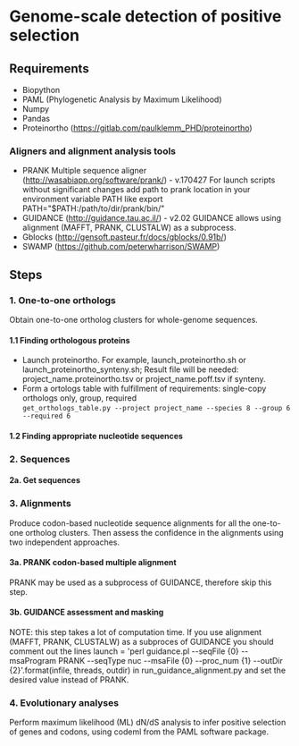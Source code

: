 # Genome-scale detection of positive selection
## Requirements
- Biopython
- PAML (Phylogenetic Analysis by Maximum Likelihood)
- Numpy
- Pandas
- Proteinortho (https://gitlab.com/paulklemm_PHD/proteinortho)
### Aligners and alignment analysis tools
- PRANK
Multiple sequence aligner (http://wasabiapp.org/software/prank/) - v.170427
For launch scripts without significant changes add path to prank location in your environment variable PATH like
export PATH="$PATH:/path/to/dir/prank/bin/"
- GUIDANCE (http://guidance.tau.ac.il/) - v2.02
GUIDANCE allows using alignment (MAFFT, PRANK, CLUSTALW) as a subprocess.
- Gblocks (http://gensoft.pasteur.fr/docs/gblocks/0.91b/)
- SWAMP (https://github.com/peterwharrison/SWAMP)
## Steps
### 1. One-to-one orthologs
Obtain one-to-one ortholog clusters for whole-genome sequences.
#### 1.1 Finding orthologous proteins
- Launch proteinortho. For example, launch_proteinortho.sh or launch_proteinortho_synteny.sh;
Result file will be needed: project_name.proteinortho.tsv or project_name.poff.tsv if synteny.
- Form a ortologs table with fulfillment of requirements: single-copy orthologs only, group, required     
`get_orthologs_table.py --project project_name --species 8 --group 6 --required 6`
#### 1.2 Finding appropriate nucleotide sequences  



### 2. Sequences
#### 2a. Get sequences

### 3. Alignments
Produce codon-based nucleotide sequence alignments for all the one-to-one ortholog clusters. Then assess the confidence in the alignments using two independent approaches.

#### 3a. PRANK codon-based multiple alignment
PRANK may be used as a subprocess of GUIDANCE, therefore skip this step.
#### 3b. GUIDANCE assessment and masking
NOTE: this step takes a lot of computation time.
If you use alignment (MAFFT, PRANK, CLUSTALW) as a subproces of GUIDANCE you should comment out the lines 
launch = 'perl guidance.pl --seqFile {0} --msaProgram PRANK --seqType nuc --msaFile {0} --proc_num {1} --outDir {2}'.format(infile, threads, outdir)
in run_guidance_alignment.py and set the desired value instead of PRANK.


### 4. Evolutionary analyses
Perform maximum likelihood (ML) dN/dS analysis to infer positive selection of genes and codons, using codeml from the PAML software package.
